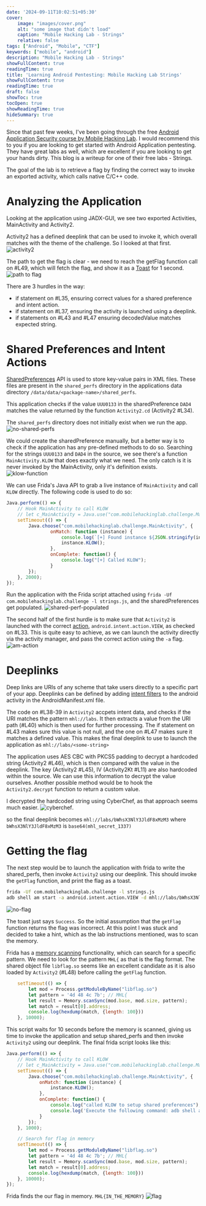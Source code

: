 ```yaml
---
date: '2024-09-11T10:02:51+05:30'
cover:
    image: "images/cover.png" 
    alt: "some image that didn't load"
    caption: "Mobile Hacking Lab - Strings"
    relative: false
tags: ["Android", "Mobile", "CTF"]
keywords: ["mobile", "android"]
description: "Mobile Hacking Lab - Strings"
showFullContent: true
readingTime: true
title: 'Learning Android Pentesting: Mobile Hacking Lab Strings'
showFullContent: true
readingTime: true
draft: false
showToc: true
tocOpen: true
showReadingTime: true
hideSummary: true
---
```


Since that past few weeks, I've been going through the free [Android Application Security course by Mobile Hacking Lab](https://www.mobilehackinglab.com/course/free-android-application-security-course). I would recommend this to you if you are looking to get started with Android Application pentesting. They have great labs as well, which are excellent if you are looking to get your hands dirty. This blog is a writeup for one of their free labs - Strings.

The goal of the lab is to retrieve a flag by finding the correct way to invoke an exported activity, which calls native C/C++ code.

# Analyzing the Application

Looking at the application using JADX-GUI, we see two exported Activities, MainActivity and Activity2. 

Activity2 has a defined deeplink that can be used to invoke it, which overall matches with the theme of the challenge. So I looked at that first.
![activity2](images/manifest-activity2.png)

The path to get the flag is clear - we need to reach the getFlag function call on #L49, which will fetch the flag, and show it as a [Toast](https://developer.android.com/reference/android/widget/Toast#makeText(android.content.Context,%20java.lang.CharSequence,%20int)) for 1 second.
![path to flag](images/path-to-flag.png)

There are 3 hurdles in the way:

- if statement on #L35, ensuring correct values for a shared preference and intent action.
- if statement on #L37, ensuring the activity is launched using a deeplink.
- if statements on #L43 and #L47 ensuring decodedValue matches expected string.

# Shared Preferences and Intent Actions

[SharedPreferences](https://developer.android.com/training/data-storage/shared-preferences) API is used to store key-value pairs in XML files. These files are present in the `shared_perfs` directory in the applications data directory `/data/data/<package-name>/shared_perfs`.

This application checks if the value `UUU0133` in the sharedPreference `DAD4` matches the value returned by the function `Activity2.cd` (Activity2 #L34).

The `shared_perfs` directory does not initially exist when we run the app.
![no-shared-perfs](images/no-shared-perfs.png)

We could create the sharedPreference manually, but a better way is to check if the application has any pre-defined methods to do so. Searching for the strings `UUU0133` and `DAD4` in the source, we see there's a function `MainActivity.KLOW` that does exactly what we need. The only catch is it is never invoked by the MainActivity, only it's definition exists.
![klow-function](images/klow-function.png)

We can use Frida's Java API to grab a live instance of `MainActivity` and call `KLOW` directly. The following code is used to do so:
```javascript
Java.perform(() => {
    // Hook MainActivity to call KLOW
    // let c_MainActivity = Java.use("com.mobilehackinglab.challenge.MainActivity");
	setTimeout(() => {
        Java.choose("com.mobilehackinglab.challenge.MainActivity", {
                onMatch: function (instance) {
                	console.log(`[+] Found instance ${JSON.stringify(instance)}`);
                    instance.KLOW();
                },
                onComplete: function() {
                    console.log("[+] Called KLOW");
                }
        });
	}, 2000);
});
```
Run the application with the Frida script attached using `frida -Uf com.mobilehackinglab.challenge -l strings.js`, and the sharedPreferences get populated.
![shared-perf-populated](images/shared-perfs-populated.png)

The second half of the first hurdle is to make sure that `Activity2` is launched with the correct [action](https://developer.android.com/reference/android/content/Intent#constants_1), `android.intent.action.VIEW`, as checked on #L33. This is quite easy to achieve, as we can launch the activity directly via the activity manager, and pass the correct action using the `-a` flag.
![am-action](images/am-action.png)

# Deeplinks
Deep links are URIs of any scheme that take users directly to a specific part of your app. Deeplinks can be defined by adding [intent filters](https://developer.android.com/guide/components/intents-filters) to the android activity in the AndroidManifest.xml file.

The code on #L38-39 in `Activity2` accpets intent data, and checks if the URI matches the pattern `mhl://labs`. It then extracts a value from the URI path (#L40) which is then used for further processing. The if statement on #L43 makes sure this value is not null, and the one on #L47 makes sure it matches a defined value. This makes the final deeplink to use to launch the application as `mhl://labs/<some-string>`

The application uses AES CBC with PKCS5 padding to decrypt a hardcoded string (Activity2 #L46), which is then compared with the value in the deeplink. The key (Activity2 #L45), IV (Activity2Kt #L11) are also hardcoded within the source. We can use this information to decrypt the value ourselves. Another possible method would be to hook the `Activity2.decrypt` function to return a custom value.

I decrypted the hardcoded string using CyberChef, as that approach seems much easier.
![cyberchef](images/cyberchef.png).

so the final deeplink becomes `mhl://labs/bWhsX3NlY3JldF8xMzM3` where `bWhsX3NlY3JldF8xMzM3` is `base64(mhl_secret_1337)`

# Getting the flag
The next step would be to launch the application with frida to write the shared_perfs, then invoke `Activity2` using our deeplink. This should invoke the `getFlag` function, and print the flag as a toast.

```sh
frida -Uf com.mobilehackinglab.challenge -l strings.js
adb shell am start -a android.intent.action.VIEW -d mhl://labs/bWhsX3NlY3JldF8xMzM3
```
![no-flag](images/no-flag.png)

The toast just says `Success`. So the initial assumption that the `getFlag` function returns the flag was incorrect. At this point I was stuck and decided to take a hint, which as the lab instructions mentioned, was to scan the memory.

Frida has a [memory scanning](https://frida.re/docs/javascript-api/#memory) functionality, which can search for a specific pattern. We need to look for the pattern `MHL{` as that is the flag format. The shared object file `libflag.so` seems like an excellent candidate as it is also loaded by `Activity2` (#L48) before calling the `getFlag` function.
```javascript
	setTimeout(() => {
		let mod = Process.getModuleByName("libflag.so")
	  	let pattern = '4d 48 4c 7b'; // MHL{
	  	let result = Memory.scanSync(mod.base, mod.size, pattern);
	  	let match = result[0].address;
	  	console.log(hexdump(match, {length: 100}))
	}, 10000);
```
This script waits for 10 seconds before the memory is scanned, giving us time to invoke the application and setup shared_perfs and then invoke `Activity2` using our deeplink. The final frida script looks like this:
``` javascript
Java.perform(() => {
	// Hook MainActivity to call KLOW
	// let c_MainActivity = Java.use("com.mobilehackinglab.challenge.MainActivity");
	setTimeout(() => {
		Java.choose("com.mobilehackinglab.challenge.MainActivity", {
			onMatch: function (instance) {
				instance.KLOW();
			},
			onComplete: function() {
				console.log("called KLOW to setup shared preferences");
				console.log('Execute the following command: adb shell am start -a android.intent.action.VIEW -d "mhl://labs/bWhsX3NlY3JldF8xMzM3"');
			}
		});
	}, 1000);

	// Search for flag in memory
	setTimeout(() => {
		let mod = Process.getModuleByName("libflag.so")
	  	let pattern = '4d 48 4c 7b'; // MHL{
	  	let result = Memory.scanSync(mod.base, mod.size, pattern);
	  	let match = result[0].address;
	  	console.log(hexdump(match, {length: 100}))
	}, 10000);
});
```
Frida finds the our flag in memory. `MHL{IN_THE_MEMORY}`
![flag](images/final.png)